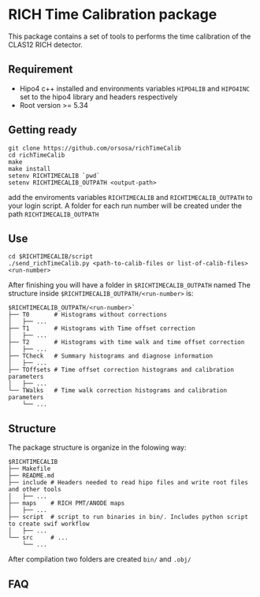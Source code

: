 # RICH Time Calibration package
This package contains a set of tools to performs the time calibration of the CLAS12 RICH detector.

## Requirement
* Hipo4 c++ installed and environments variables ```HIPO4LIB``` and  ```HIPO4INC``` set to the hipo4 library and headers respectively
* Root version >= 5.34

## Getting ready
```
git clone https://github.com/orsosa/richTimeCalib
cd richTimeCalib
make
make install
setenv RICHTIMECALIB `pwd`
setenv RICHTIMECALIB_OUTPATH <output-path>
```
add the enviroments variables ```RICHTIMECALIB``` and ```RICHTIMECALIB_OUTPATH``` to your login script.
A folder for each run number will be created under the path ```RICHTIMECALIB_OUTPATH```


## Use
```
cd $RICHTIMECALIB/script
./send_richTimeCalib.py <path-to-calib-files or list-of-calib-files> <run-number>
```
After finishing you will have a folder in ```$RICHTIMECALIB_OUTPATH``` named <run-number>
The structure inside ```$RICHTIMECALIB_OUTPATH/<run-number>``` is:
```
$RICHTIMECALIB_OUTPATH/<run-number>`
├── T0       # Histograms without corrections
│   ├── ...
├── T1       # Histograms with Time offset correction
│   ├── ...
├── T2       # Histograms with time walk and time offset correction
│   ├── ...
├── TCheck   # Summary histograms and diagnose information
│   ├── ...
├── TOffsets # Time offset correction histograms and calibration parameters
│   ├── ...
└── TWalks   # Time walk correction histograms and calibration parameters
    └── ...
```

## Structure
The package structure is organize in the folowing way:
```
$RICHTIMECALIB
├── Makefile
├── README.md
├── include # Headers needed to read hipo files and write root files and other tools
│   ├── ...
├── maps    # RICH PMT/ANODE maps
│   ├── ...
├── script  # script to run binaries in bin/. Includes python script to create swif workflow
│   ├── ...
└── src	    # ...
    └── ...
```
After compilation two folders are created ```bin/``` and ```.obj/```
## FAQ
